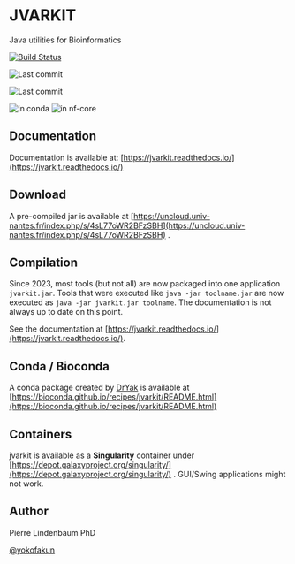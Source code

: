 JVARKIT
=======

Java utilities for Bioinformatics

[![Build Status](https://travis-ci.org/lindenb/jvarkit.svg)](https://travis-ci.org/lindenb/jvarkit)

![Last commit](https://img.shields.io/github/last-commit/lindenb/jvarkit.png)

![Last commit](https://img.shields.io/github/last-commit/lindenb/jvarkit.png)

![in conda](https://img.shields.io/badge/in-conda-blue) ![in nf-core](https://img.shields.io/badge/in-nfcore-green)

## Documentation

Documentation is available at: [https://jvarkit.readthedocs.io/](https://jvarkit.readthedocs.io/)

## Download

A pre-compiled jar is available at [https://uncloud.univ-nantes.fr/index.php/s/4sL77oWR2BFzSBH](https://uncloud.univ-nantes.fr/index.php/s/4sL77oWR2BFzSBH) . 

## Compilation

Since 2023, most tools (but not all) are now packaged into one application `jvarkit.jar`. Tools that were executed like `java -jar toolname.jar` are now executed as `java -jar jvarkit.jar toolname`. The documentation is not always up to date on this point.

See the documentation at [https://jvarkit.readthedocs.io/](https://jvarkit.readthedocs.io/).

## Conda / Bioconda

A conda package created by [DrYak](https://github.com/DrYak)  is available at [https://bioconda.github.io/recipes/jvarkit/README.html](https://bioconda.github.io/recipes/jvarkit/README.html)

## Containers

jvarkit is available as a **Singularity** container under [https://depot.galaxyproject.org/singularity/](https://depot.galaxyproject.org/singularity/) .
GUI/Swing applications might not work. 

## Author

Pierre Lindenbaum PhD

[@yokofakun](https://twitter.com/yokofakun)


